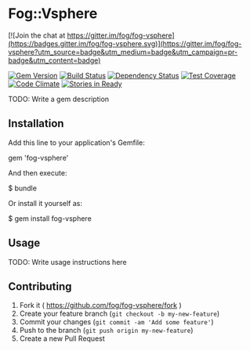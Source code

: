 # Fog::Vsphere

[![Join the chat at https://gitter.im/fog/fog-vsphere](https://badges.gitter.im/fog/fog-vsphere.svg)](https://gitter.im/fog/fog-vsphere?utm_source=badge&utm_medium=badge&utm_campaign=pr-badge&utm_content=badge)

[![Gem Version](https://badge.fury.io/rb/fog-vsphere.svg)](http://badge.fury.io/rb/fog-vsphere) [![Build Status](https://travis-ci.org/fog/fog-vsphere.svg?branch=master)](https://travis-ci.org/fog/fog-vsphere) [![Dependency Status](https://gemnasium.com/fog/fog-vsphere.svg)](https://gemnasium.com/fog/fog-vsphere) [![Test Coverage](https://codeclimate.com/github/fog/fog-vsphere/badges/coverage.svg)](https://codeclimate.com/github/fog/fog-vsphere/coverage) [![Code Climate](https://codeclimate.com/github/fog/fog-vsphere.png)](https://codeclimate.com/github/fog/fog-vsphere) [![Stories in Ready](https://badge.waffle.io/fog/fog-vsphere.png?label=ready&title=Ready)](https://waffle.io/fog/fog-vsphere)

TODO: Write a gem description

## Installation

Add this line to your application's Gemfile:

gem 'fog-vsphere'

And then execute:

$ bundle

Or install it yourself as:

$ gem install fog-vsphere

## Usage

TODO: Write usage instructions here

## Contributing

1. Fork it ( https://github.com/fog/fog-vsphere/fork )
2. Create your feature branch (`git checkout -b my-new-feature`)
3. Commit your changes (`git commit -am 'Add some feature'`)
4. Push to the branch (`git push origin my-new-feature`)
5. Create a new Pull Request
